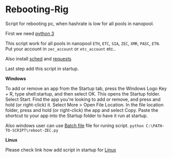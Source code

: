 # Rebooting-Rig
Script for rebooting pc, when hashrate is low for all pools in nanopool.


First we need [python 3](https://www.python.org)

This script work for all pools in nanopool `ETH`, `ETC`, `SIA`, `ZEC`, `XMR`, `PASC`, `ETN`.
Put your account in `zec_account` or `etc_account` etc..

Also install [sched](https://github.com/dbader/schedule) and [requests](http://docs.python-requests.org/en/master/)

Last step add this script in startup.

__Windows__

To add or remove an app from the Startup tab, press the Windows Logo Key + R, type shell:startup, and then select OK. This opens the Startup folder. Select Start. Find the app you're looking to add or remove, and press and hold (or right-click) it. Select More > Open File Location. In the file location folder, press and hold (or right-click) the app and select Copy. Paste the shortcut to your app into the Startup folder to have it run at startup.

Also windows user can use [Batch file](https://en.wikipedia.org/wiki/Batch_file) file for runing script.
```python C:\PATH-TO-SCRIPT\reboot-ZEC.py```

__Linux__

Please check link how add script in startup for [Linux](https://stackoverflow.com/questions/12973777/how-to-run-a-shell-script-at-startup)
